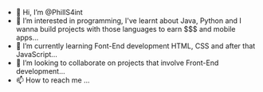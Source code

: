 - 👋 Hi, I’m @PhillS4int
- 👀 I’m interested in programming, I've learnt about Java, Python and I wanna build projects with those languages to earn $$$ and mobile apps...
- 🌱 I’m currently learning Font-End development HTML, CSS and after that JavaScript...
- 💞️ I’m looking to collaborate on projects that involve Front-End development...
- 📫 How to reach me ...

<!---
PhillS4int/PhillS4int is a ✨ special ✨ repository because its `README.md` (this file) appears on your GitHub profile.
You can click the Preview link to take a look at your changes.
--->
